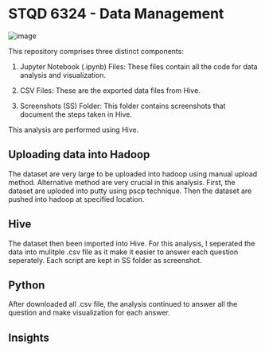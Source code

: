 # STQD 6324 - Data Management
![image](https://github.com/radzmi/STQD6324_Data_Management_Assignment2/assets/152348714/97f1b503-f429-454a-9bdf-9866ab1b91b4)


This repository comprises three distinct components:

1. Jupyter Notebook (.ipynb) Files: These files contain all the code for data analysis and visualization.

2. CSV Files: These are the exported data files from Hive.

3. Screenshots (SS) Folder: This folder contains screenshots that document the steps taken in Hive.

This analysis are performed using Hive. 

## Uploading data into Hadoop
The dataset are very large to be uploaded into hadoop using manual upload method. Alternative method are very crucial in this analysis. First, the dataset are uploded into putty using pscp technique. Then the dataset are pushed into hadoop at specified location. 

## Hive
The dataset then been imported into Hive. For this analysis, I seperated the data into mulitple .csv file as it make it easier to answer each question seperately. Each script are kept in SS folder as screenshot.

## Python
After downloaded all .csv file, the analysis continued to answer all the question and make visualization for each answer. 

## Insights


